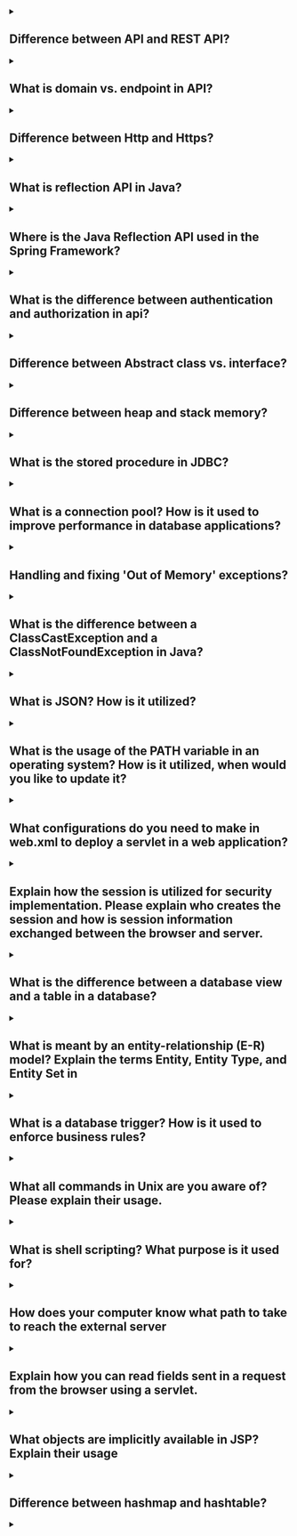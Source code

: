 <details><summary>

## Difference between API and REST API?
</summary>
An API (Application Programming Interface) is a set of rules that define how applications or devices can connect to and communicate with each other. A REST API is a specific type of API that adheres to the constraints of the REST architectural style. REST stands for Representational State Transfer. REST is a style of web architecture that governs the behavior of clients and servers. REST APIs use HTTP requests to interact with data. Traditional APIs can use a variety of protocols.
REST APIs are also known as RESTful APIs. When a client requests a resource using a REST API, the server transfers back the current state of the resource in a standardized representation.
</details>
<details><summary>

## What is domain vs. endpoint in API?
</summary>
A domain is a library of common components, such as parameters, responses, and data models, that are used across multiple API definitions. An endpoint is a component of an API. It's a specific location within an API that accepts requests and sends back responses.
Endpoints are the locations of the resources, and the API uses endpoint URLs to retrieve the requested resources. For example, assuming the base URL of https://api.example.com/v1, the /users endpoint refers to https://api.example.com/v1/users.
APIs work by sending requests for information from a web application or web server and receiving a response.
</details>
<details><summary>

## Difference between Http and Https?
</summary>

HTTP (Hypertext Transfer Protocol) is the primary protocol for transmitting information across the internet. HTTPS (Hypertext Transfer Protocol Secure) is a more secure version of HTTP. The main difference between the two is that HTTPS uses encryption to protect information as it is sent between clients and servers. HTTPS encrypts data entered into a user's device and data going from the website to the browser. This makes it difficult for anyone to intercept information like passwords or credit card numbers.

Here are some other differences between HTTP and HTTPS:
- HTTP sends data over port 80, while HTTPS uses port 443.
- HTTP operates at the application layer, while HTTPS operates at the transport layer.
- HTTP transfers data in plain text, while HTTPS transfers data in cipher text.
- HTTP is faster than HTTPS because HTTPS consumes computation power to encrypt the communication channel.

HTTPS requires an SSL certificate and a CA signature, while HTTP does not require SSL certificates.
</details>
<details><summary>

## What is reflection API in Java?
</summary>
The Java Reflection API is a set of classes and interfaces that allows Java code to examine or modify the runtime behavior of a class at run time. The java.lang.Class class provides many methods that can be used to get metadata, and examine and change the run time behavior of a class. The java.lang and java.lang.reflect packages provide classes for Java reflection.

The Reflection API is mainly used in:
- IDE (Integrated Development Environment) e.g., Eclipse, MyEclipse, NetBeans, etc.
- Debugger
- Test Tools etc.

Here are some examples of how the Reflection API can be used:
- To get information about the fields, methods, and constructors of a class.
- To create instances of classes at runtime.
- To invoke methods at runtime.
- To get and set the values of fields at runtime.
- To override the access control restrictions on classes and members.

The Reflection API is a powerful tool that can be used to do things that would not be possible without it. However, it is important to use it carefully, as it can also be used to do things that could have unintended consequences.
</details>
<details><summary>

## Where is the Java Reflection API used in the Spring Framework?
</summary>
The Java Reflection API is used in the Spring Framework in a number of places, including:

- To create Spring beans at runtime.
- To inject dependencies into Spring Beans.
- To resolve the type of a Spring bean at runtime.
- To invoke methods on Spring beans.
- To get and set the values of fields on Spring beans.
- To override the access control restrictions on Spring beans.


The use of the Java Reflection API in the Spring Framework allows for a greater degree of flexibility and extensibility than would be possible without it. For example, it allows Spring beans to be created at runtime, even if the classes for those beans are not known at compile time. This can be useful in situations where the Spring beans are dynamically generated or loaded from a database.


The use of the Java Reflection API in the Spring Framework also makes it possible to inject dependencies into Spring beans that are not known at compile time. This can be useful in situations where the dependencies are provided by a third-party library or are dynamically generated.


Overall, the use of the Java Reflection API in the Spring Framework makes it a more powerful and flexible framework than would be possible without it.
</details>
<details><summary>

## What is the difference between authentication and authorization in api?
</summary>

Authentication and authorization are two different security functions. Authentication verifies a user's identity, while authorization determines what resources a user can access.

Authentication is the process of verifying a user's identity before granting access to an API. Authorization is the process of determining what resources a user can access.

For example, when you go through security at an airport, you show your ID to authenticate your identity. Authorization is like an airline determining which people can come on board.

Authentication and authorization are often used interchangeably, but they are two separate functions.
</details>
<details><summary>

## Difference between Abstract class vs. interface?
</summary>

Abstract classes and interfaces are both used for abstraction in object-oriented programming. The main difference between the two is that abstract classes can have state, while interfaces cannot. Abstract classes are used to define default behavior for subclasses. Interfaces are used to define behavior that can be implemented by multiple unrelated classes.

Here are some other differences between abstract classes and interfaces:

- Abstract classes can have abstract and non-abstract methods, while interfaces can only have abstract, static, and default methods.
- Abstract classes can extend one abstract class and implement multiple interfaces, while interfaces can only extend other interfaces.
- Abstract classes have no restrictions on field and method modifiers, while in an interface, all are public by default.
- Abstract classes can have instance and static initialization blocks, while interfaces cannot.
- Abstract classes can be used to provide a base for a hierarchy of classes or provide a common implementation. Interfaces can be used to define a contract behavior.
</details>
<details><summary>

## Difference between heap and stack memory?
</summary>

In Java, heap and stack are two different types of memory that are used to store data. The heap is used to store objects, while the stack is used to store local variables and method call information.

The heap is a large, unstructured area of memory that can be used to store any type of object. Objects are created on the heap by the new keyword. The garbage collector is responsible for managing the heap and removing objects that are no longer needed.

The stack is a small, fixed-size area of memory that is used to store local variables and method call information. Local variables are variables that are declared within a method. Method call information is used to keep track of the current method call and the methods that have been called before it.

The stack is used in a last-in, first-out (LIFO) manner. This means that the last variable that was declared is the first variable that is removed. The stack is also used to store the return address of a method call. The return address is the location of the code that will be executed after the method call returns.

The heap and stack are two important parts of the Java memory model. They work together to provide a safe and efficient way to store data.
</details>
<details><summary>

## What is the stored procedure in JDBC?
</summary>

A stored procedure is a set of SQL statements that are stored together as a single block of code in a database. Stored procedures can be reused multiple times without having to write the queries again. They can provide multiple output values and accept input as well as output parameters.

Stored procedures are executed on the server side and perform a set of actions, before returning the results to the client side. They consist of database access commands (SQL), control statements, and data structures that manipulate the data obtained from the database.

Stored procedures are accessible by all applications that can access relational databases, including Java, Python, and PHP. The procedure code is defined in a Java class method and stored in the database. This is executed using SQL.
</details>
<details><summary>

## What is a connection pool? How is it used to improve performance in database applications?
</summary>

A connection pool is a cache of database connections that can be reused when a database is accessed. Connection pooling is a technique that can improve the performance of database applications.

Connection pooling works by:

- Creating a pool of open connections.
- Passing these connections from database operation to database operation as needed.
- Avoiding the overhead of creating a new database connection every time an application or server object requires access to a database.
- Conserving application resources for future requests.
- Allowing a database to scale effectively as the data stored there and the number of clients accessing it grow.

Connection pooling can be implemented by deploying an intermediary queuing system to manage and recycle database connections. The JDBC Connection Pool Assistant can help you create and deploy a connection pool.
</details>
<details><summary>

## Handling and fixing 'Out of Memory' exceptions?
</summary>

Out of Memory exceptions, or OutOfMemoryError, are runtime errors in Java that occur when the Java Virtual Machine (JVM) cannot allocate an object due to insufficient space in the Java heap. The Java Garbage Collector (GC) cannot free up the space required for a new object.

Here are some ways to fix OutOfMemoryError:
- Increase the size of the Metaspace by adding the -XX:MaxMetaspaceSize flag to the startup parameters of your Java application.
- Increase the heap size of the Perm space by using the JVM option "-XX: MaxPermSize".
- Restructure your code to use less memory. For example, you could stream the output instead of holding the whole thing in memory.
- Give the JVM more memory with the -Xmx option.
- Keep data access to a minimum. Let the database do the hard work for you (querying) and only bring back the data you need to the JVM.

You can look in the atlassian-confluence.log to see which type of OutOfMemory Error you're receiving.
</details>
<details><summary>

## What is the difference between a ClassCastException and a ClassNotFoundException in Java?
</summary>

The main difference between a ClassCastException and a ClassNotFoundException in Java is that a ClassCastException is thrown when an object is not of the expected type, while a ClassNotFoundException is thrown when a class cannot be found.

A ClassCastException is a checked exception, which means that it must be caught or declared in the method signature. It is thrown when an object is cast to a type that it is not compatible with. For example, the following code will throw a ClassCastException:
```
Object o = new Integer(10);
String s = (String) o; // This will throw a ClassCastException
```

In this example, the object o is an Integer, but it is being cast to a String. This is not allowed, because an Integer cannot be converted to a String.

A ClassNotFoundException is an unchecked exception, which means that it does not need to be caught or declared in the method signature. It is thrown when a class cannot be found. For example, the following code will throw a ClassNotFoundException:
```
try {
  Class<?> c = Class.forName("java.lang.String");
} catch (ClassNotFoundException e) {
  // This will be executed if the class cannot be found
}
```

In this example, the class java.lang.String is being looked up, but it cannot be found. This is because the class is not in the classpath.

In general, ClassCastExceptions are more common than ClassNotFoundExceptions. This is because ClassCastExceptions can be caused by a variety of errors, such as misspelling a class name or using an incompatible version of a class. ClassNotFoundExceptions are typically only caused by missing classes.
</details>
<details><summary>

## What is JSON? How is it utilized?
</summary>

JSON (JavaScript Object Notation) is a text-based format for storing and transporting data. It is often used when data is sent from a server to a web page or browser. JSON is a lightweight format that is easy to read and write. It is also easy for software to parse and generate.

JSON is used as an alternative to Extensible Markup Language (XML). It was introduced in the early 2000s as part of JavaScript. Today, 
JSON is the universal standard of data exchange.

JSON is used for:
- Exchanging data between web clients and web servers
- Transmitting data in web applications
- Serializing structured data and exchanging it over a network

JSON is a language-independent data format that supports almost every kind of language, framework, and library.
</details>
<details><summary>

## What is the usage of the PATH variable in an operating system? How is it utilized, when would you like to update it?
</summary>

The PATH variable is an environment variable that contains a list of directories the operating system checks before running a command. The PATH variable makes it easy to run commonly used programs located in their own folders. Updating the PATH variable allows you to run any executables found in the directories mentioned in PATH from any directory without typing the absolute file path.

The PATH variable is the most frequently used environment variable. It is an important security control. The default systemwide PATH value is specified in the /etc/profile file. Each user normally has a PATH value in the user's $HOME/. profile file.

If used unwisely, the value of the PATH variable can slow down the operating system by searching too many locations, or invalid locations.
</details>
<details><summary>

## What configurations do you need to make in web.xml to deploy a servlet in a web application?
</summary>

To configure a servlet in web.xml, you need to:
- Define the servlet name and class name using the <servlet> element
- Map the servlet to a URL or URL pattern
- Add initializations and security roles for the servlet
- Define mappings between URL paths and the servlets that handle requests with those paths

The web server uses this configuration to identify the servlet to handle a given request. For example, the doGet() method for HTTP GET requests.

The web.xml file is located in the WEB-INF directory. It does not represent the entire configuration that is available for the web application. Other servlets, filters, and listeners can be defined using programmatic configurations, annotations, and web fragments.
</details>
<details><summary>

## Explain how the session is utilized for security implementation. Please explain who creates the session and how is session information exchanged between the browser and server.
</summary>

A session is a unique identifier that identifies a user's session on a website or application. A session is created when a user logs in to a website or app. The server creates a session ID, or session token, which is a randomly generated string. The session ID is attached to the response and is valid for a period of time.

The session management process is as follows:
1. The user enters login credentials and submits.
2. The client sends a request with the login credentials.
3. The server receives the request and checks if the login credentials are valid.
4. If valid, the server creates a session and attaches the session ID to the response.

The session ID is used to identify if the request came from the authenticated user without needing re-authentication.

Session management involves sharing secrets with authenticated users. Secure cryptographic network communications are essential to maintaining session management security.
</details>
<details><summary>

## What is the difference between a database view and a table in a database?
</summary>

A database view is a virtual table that is extracted from a database. A table is an actual table that exists in physical locations. A view is a subset of a database and is based on a query that runs on one or more database tables. A view is used to query certain data present in different tables. A table is an independent data object that stores the data of a database.

Here are some differences between a view and a table:
- A view depends on the table.
- A view is a virtual table, it does not occupy storage space.
- A table is structured with columns and rows.
- A table is an independent data object.
- A table holds the basic user data and instances of defined objects.
- A view is used to query certain data present in different tables.
</details>
<details><summary>

## What is meant by an entity-relationship (E-R) model? Explain the terms Entity, Entity Type, and Entity Set in
</summary>

An entity-relationship (ER) model is a high-level data model that describes how entities relate to each other in a specific domain. The ER model is used to design a database by identifying entities and the relationships between them. The ER model is represented by an ER diagram, which is a blueprint for a database.

The ER model is based on two concepts:
- Entities: Tables that contain specific information
- Relationships: Associations or interactions between entities

The ER model is commonly used in software engineering to represent things a business needs to remember to perform business processes. It can also be used to teach students the basics of database structure.

An entity type in an ER diagram is defined by a name and a set of attributes. For example, a student entity type might have the attributes roll number, student name, age, and mobile number.
</details>
<details><summary>

## What is a database trigger? How is it used to enforce business rules?
</summary>

A database trigger is a set of procedural codes that is automatically executed in response to a specific event in a database. Triggers are used to enforce business rules, maintain data integrity, and automate certain actions within a database.

Triggers can be defined to run instead of or after DML (Data Manipulation Language) actions such as INSERT, UPDATE, and DELETE.

Triggers can also be defined to run after system events such as a login or logout.

Triggers are an important method for enforcing business rules because they automatically perform an action after a change is made to the database.
</details>
<details><summary>

## What all commands in Unix are you aware of? Please explain their usage.
</summary>

Here are some Unix commands and their usage:
- cat: Creates and displays short files
- chmod: Changes permissions
- cd: Changes directory
- cp: Copies files
- date: Displays the system date and time
- ls: Lists the contents of a directory
- man: Gets documentation for any command
- ftp: Connects to a remote machine to download or upload files
- grep: Searches a file

Other Unix commands include:

mv, rm, mkdir, rmdir, ps, kill.

When writing Unix commands, you can follow these general rules:
- Enter commands in lowercase
- Options are often single letters prefixed with a dash (-)
- Options are set off by any number of spaces or tabs
</details>
<details><summary>

## What is shell scripting? What purpose is it used for?
</summary>

Shell scripting is a computer program that is used to automate repetitive tasks. It is often used by system administrators to save time and increase accuracy. Shell scripts can be used for tasks such as:
- Backing up files
- Monitoring system resources
- Managing user accounts
- Creating command tools
- Manipulating files
- Running programs
- Linking programs together
- Completing batches

Shell scripts are written as a sequence of commands in a file. The file is made up of ASCII text, also called plain text. You can use a text editor to create shell scripts. Some good command line text editors include vim, emacs, and nano.

Shell scripts are easier to write and debug than other programming languages like C or C++. You can transfer the shell script to other UNIX and similar operating systems and execute it.
</details>
<details><summary>

## How does your computer know what path to take to reach the external server
</summary>

When a computer tries to reach a server, it uses a Domain Name System (DNS) server to translate the URL into an IP address. This process is called DNS resolution. The DNS server then provides the IP address to reach the server.

The router uses a forwarding table to determine the best path to reach the destination device. The router consults the routing table to find the IP address of the destination device. The router then uses the forwarding table to pick the next path based on the destination IP address.

You can use Traceroute to trace the path between your computer and a target destination.
</details>
<details><summary>

## Explain how you can read fields sent in a request from the browser using a servlet.
</summary>

Servlets are classes in a Java web application that handle requests and responses from client browsers. When a form is submitted, the servlet's doPost() method is invoked. The field values are submitted to the servlet as parameters in the HTTP request. You can use the following methods on the request object to get the parameter values: getParameter(, getParameterValues(, getParameterNames(.

The getParameter() method returns the value of a request parameter as a string. If there is no parameter, it returns null. You can use this method when the parameter has a single value.

The getParameterValues() method is used if the parameter appears more than once and returns multiple values. For example, a checkbox.

The getParameterNames() method is used if you want a complete list of all parameters in the current request.
</details>
<details><summary>

## What objects are implicitly available in JSP? Explain their usage
</summary>

JSP implicit objects are created automatically by the container during the translation of a JSP page to a servlet. These objects can be used directly in scriptlets without initializing or declaring them.

Here are some of the implicit objects in JSP:
- page: A synonym for "this", used to call methods defined by the translated servlet class
- pageContext: The context for the JSP page, which provides access to other objects
- servletContext: The context for the JSP page's servlet and any web components in the same application
- Exception: Allows the designated JSP to access exception data

Other implicit objects include: out, request, response, session, and application.

You can use these objects to get, set, and remove attributes in four scopes: page, request, session, and application.
</details>
<details><summary>

## Difference between hashmap and hashtable?
</summary>

HashMap and Hashtable are both data structures in Java that store key-value pairs. The main difference between them is that HashMap is not thread-safe, while Hashtable is thread-safe. This means that HashMap is faster for single-threaded tasks, but Hashtable is thread-safe and can be shared with many threads.

Here are some other differences between HashMap and Hashtable:
- HashMap allows one null key and several null values, while Hashtable doesn't allow any null keys or values.
- HashMap is non-synchronized, making it faster for single-threaded tasks, while Hashtable is inherently synchronized.
- HashMap uses Iterator to iterate over values, whereas Hashtable has Enumerator for the same.
</details>
<details><summary>

## 
</summary>


</details>

